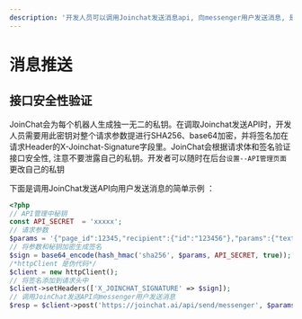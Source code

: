 ```yaml
---
description: '开发人员可以调用Joinchat发送消息api, 向messenger用户发送消息, 是客户自助解决问题的高效方案.'
---
```


# 消息推送

## 接口安全性验证

JoinChat会为每个机器人生成独一无二的私钥。在调取Joinchat发送API时，开发人员需要用此密钥对整个请求参数提进行SHA256、base64加密，并将签名加在请求Header的X-Joinchat-Signature字段里。JoinChat会根据请求体和签名验证接口安全性,  注意不要泄露自己的私钥。开发者可以随时在后台`设置--API管理页面`更改自己的私钥

下面是调用JoinChat发送API向用户发送消息的简单示例 ：

```php
<?php
// API管理中秘钥
const API_SECRET  = 'xxxxx';
// 请求参数
$params = '{"page_id":12345,"recipient":{"id":"123456"},"params":{"text":"I am test message"}}';
// 将参数和秘钥加密生成签名
$sign = base64_encode(hash_hmac('sha256', $params, API_SECRET, true));
/*httpClient 是伪代码*/
$client = new httpClient();
// 将签名添加到请求头中
$client->setHeaders(['X_JOINCHAT_SIGNATURE' => $sign]);
// 调用JoinChat发送API向messenger用户发送消息
$resp = $client->post('https://joinchat.ai/api/send/messenger', $params);
```




